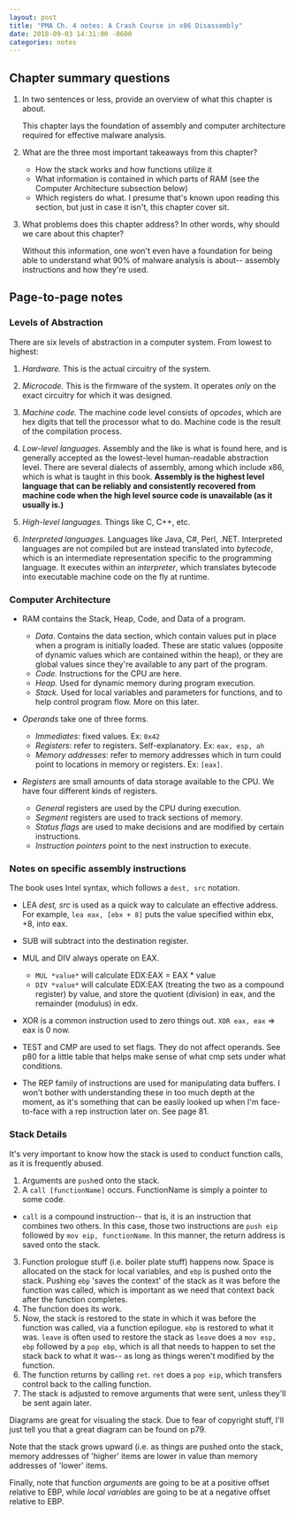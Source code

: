 ```yaml
---
layout: post
title: "PMA Ch. 4 notes: A Crash Course in x86 Disassembly"
date: 2018-09-03 14:31:00 -0600
categories: notes
---
```



## Chapter summary questions
1. In two sentences or less, provide an overview of what this chapter is about.
    
    This chapter lays the foundation of assembly and computer architecture required for effective malware analysis. 

2. What are the three most important takeaways from this chapter?

	* How the stack works and how functions utilize it
	* What information is contained in which parts of RAM (see the Computer Architecture subsection below)
	* Which registers do what. I presume that's known upon reading this section, but just in case it isn't, this chapter cover sit. 

3. What problems does this chapter address? In other words, why should we care about this chapter?

	Without this information, one won't even have a foundation for being able to understand what 90% of malware analysis is about-- assembly instructions and how they're used. 


## Page-to-page notes

### Levels of Abstraction

There are six levels of abstraction in a computer system. From lowest to highest:

1. *Hardware.* This is the actual circuitry of the system.

2. *Microcode.* This is the firmware of the system. It operates *only* on the exact circuitry for which it was designed.

3. *Machine code.* The machine code level consists of *opcodes*, which are hex digits that tell the processor what to do. Machine code is the result of the compilation process.

4. *Low-level languages.* Assembly and the like is what is found here, and is generally accepted as the lowest-level human-readable abstraction level. There are several dialects of assembly, among which include x86, which is what is taught in this book. **Assembly is the highest level language that can be reliably and consistently recovered from machine code when the high level source code is unavailable (as it usually is.)**

5. *High-level languages.* Things like C, C++, etc. 

6. *Interpreted languages.* Languages like Java, C#, Perl, .NET. Interpreted languages are not compiled but are instead translated into *bytecode*, which is an intermediate representation specific to the programming language. It executes within an *interpreter*, which translates bytecode into executable machine code on the fly at runtime. 

### Computer Architecture

* RAM contains the Stack, Heap, Code, and Data of a program.

	* *Data*. Contains the data section, which contain values put in place when a program is initially loaded. These are static values (opposite of dynamic values which are contained within the heap), or they are global values since they're available to any part of the program. 
	* *Code.* Instructions for the CPU are here.
	* *Heap.* Used for dynamic memory during program execution. 
	* *Stack.* Used for local variables and parameters for functions, and to help control program flow. More on this later. 

* *Operands* take one of three forms. 
  * *Immediates*: fixed values. Ex: ``0x42``
  * *Registers*: refer to registers. Self-explanatory. Ex: ``eax, esp, ah``
  * *Memory addresses*: refer to memory addresses which in turn could point to locations in memory or registers. Ex: ``[eax]``. 

* *Registers* are small amounts of data storage available to the CPU. We have four different kinds of registers.
  * *General* registers are used by the CPU during execution.
  * *Segment* registers are used to track sections of memory.
  * *Status flags* are used to make decisions and are modified by certain instructions.
  * *Instruction pointers* point to the next instruction to execute. 


### Notes on specific assembly instructions
The book uses Intel syntax, which follows a ``dest, src`` notation. 

* LEA *dest, src* is used as a quick way to calculate an effective address. For example, ``lea eax, [ebx + 8]`` puts the value specified within ebx, +8, into eax. 

* SUB will subtract into the destination register. 

* MUL and DIV always operate on EAX. 
  * ``MUL *value*`` will calculate EDX:EAX = EAX * value
  * ``DIV *value*`` will calculate EDX:EAX (treating the two as a compound register) by value, and store the quotient (division) in eax, and the remainder (modulus) in edx. 

* XOR is a common instruction used to zero things out. ``XOR eax, eax`` => eax is 0 now. 

* TEST and CMP are used to set flags. They do not affect operands. See p80 for a little table that helps make sense of what cmp sets under what conditions. 

* The REP family of instructions are used for manipulating data buffers. I won't bother with understanding these in too much depth at the moment, as it's something that can be easily looked up when I'm face-to-face with a rep instruction later on. See page 81. 



### Stack Details
It's very important to know how the stack is used to conduct function calls, as it is frequently abused. 

1. Arguments are ``push``ed onto the stack.
2. A ``call [functionName]`` occurs. FunctionName is simply a pointer to some code. 
  * ``call`` is a compound instruction-- that is, it is an instruction that combines two others. In this case, those two instructions are ``push eip`` followed by ``mov eip, functionName``. In this manner, the return address is saved onto the stack. 
3. Function prologue stuff (i.e. boiler plate stuff) happens now. Space is allocated on the stack for local variables, and ``ebp`` is pushed onto the stack. Pushing ``ebp`` 'saves the context' of the stack as it was before the function was called, which is important as we need that context back after the function completes. 
4. The function does its work.
5. Now, the stack is restored to the state in which it was before the function was called, via a function epilogue. ``ebp`` is restored to what it was. ``leave`` is often used to restore the stack as ``leave`` does a ``mov esp, ebp`` followed by a ``pop ebp``, which is all that needs to happen to set the stack back to what it was-- as long as things weren't modified by the function. 
6. The function returns by calling ``ret``. ``ret`` does a ``pop eip``, which transfers control back to the calling function. 
7. The stack is adjusted to remove arguments that were sent, unless they'll be sent again later. 

Diagrams are great for visualing the stack. Due to fear of copyright stuff, I'll just tell you that a great diagram can be found on p79. 

Note that the stack grows upward (i.e. as things are pushed onto the stack, memory addresses of 'higher' items are lower in value than memory addresses of 'lower' items. 

Finally, note that function *arguments* are going to be at a positive offset relative to EBP, while *local variables* are going to be at a negative offset relative to EBP. 

